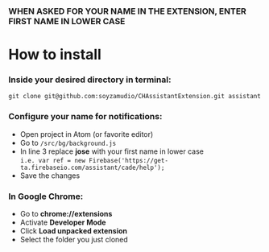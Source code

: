 ### WHEN ASKED FOR YOUR NAME IN THE EXTENSION, ENTER FIRST NAME IN LOWER CASE

# How to install

### Inside your desired directory in terminal:
```
git clone git@github.com:soyzamudio/CHAssistantExtension.git assistant
```

### Configure your name for notifications:

* Open project in Atom (or favorite editor)
* Go to `/src/bg/background.js`
* In line 3 replace **jose** with your first name in lower case<br>
`i.e. var ref = new Firebase('https://get-ta.firebaseio.com/assistant/cade/help');`
* Save the changes

### In Google Chrome:

* Go to **chrome://extensions**
* Activate **Developer Mode**
* Click **Load unpacked extension**
* Select the folder you just cloned
